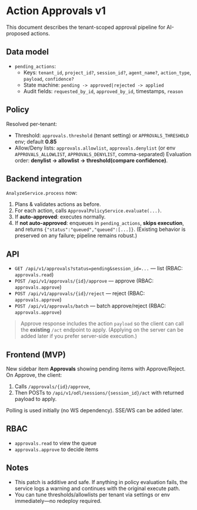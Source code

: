 # Action Approvals v1

This document describes the tenant-scoped approval pipeline for AI-proposed actions.

## Data model
- `pending_actions`:
  - Keys: `tenant_id`, `project_id?`, `session_id?`, `agent_name?`,
    `action_type`, `payload`, `confidence?`
  - State machine: `pending -> approved|rejected -> applied`
  - Audit fields: `requested_by_id`, `approved_by_id`, timestamps, `reason`

## Policy
Resolved per-tenant:
- Threshold: `approvals.threshold` (tenant setting) or `APPROVALS_THRESHOLD` env; default **0.85**
- Allow/Deny lists: `approvals.allowlist`, `approvals.denylist`
  (or env `APPROVALS_ALLOWLIST`, `APPROVALS_DENYLIST`, comma-separated)
Evaluation order: **denylist → allowlist → threshold(compare confidence)**.

## Backend integration
`AnalyzeService.process` now:
1. Plans & validates actions as before.
2. For each action, calls `ApprovalPolicyService.evaluate(...)`.
3. If **auto-approved**: executes normally.
4. If **not auto-approved**: enqueues in `pending_actions`, **skips execution**, and returns `{"status":"queued","queued":[...]}`.
   (Existing behavior is preserved on any failure; pipeline remains robust.)

## API
- `GET /api/v1/approvals?status=pending&session_id=...` — list (RBAC: `approvals.read`)
- `POST /api/v1/approvals/{id}/approve` — approve (RBAC: `approvals.approve`)
- `POST /api/v1/approvals/{id}/reject` — reject (RBAC: `approvals.approve`)
- `POST /api/v1/approvals/batch` — batch approve/reject (RBAC: `approvals.approve`)

> Approve response includes the action `payload` so the client can call the **existing** `/act` endpoint to apply.
> (Applying on the server can be added later if you prefer server-side execution.)

## Frontend (MVP)
New sidebar item **Approvals** showing pending items with Approve/Reject.
On Approve, the client:
1) Calls `/approvals/{id}/approve`,
2) Then POSTs to `/api/v1/odl/sessions/{session_id}/act` with returned payload to apply.

Polling is used initially (no WS dependency). SSE/WS can be added later.

## RBAC
- `approvals.read` to view the queue
- `approvals.approve` to decide items

## Notes
- This patch is additive and safe. If anything in policy evaluation fails, the service logs a warning and continues with the original execute path.
- You can tune thresholds/allowlists per tenant via settings or env immediately—no redeploy required.

